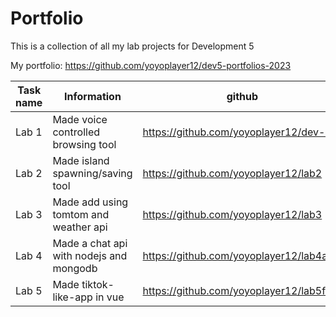 # Portfolio
This is a collection of all my lab projects for Development 5

My portfolio: https://github.com/yoyoplayer12/dev5-portfolios-2023

Task name   | Information                             | github                                    | Prototype                                                       |
------------|-----------------------------------------|-------------------------------------------|-----------------------------------------------------------------|
Lab 1       | Made voice controlled browsing tool     | https://github.com/yoyoplayer12/dev-lab   | https://codesandbox.io/s/lab1-7ylccm?file=/index.html           |
Lab 2       | Made island spawning/saving tool        | https://github.com/yoyoplayer12/lab2      | https://codesandbox.io/s/lab2-wzpc9n                            |
Lab 3       | Made add using tomtom and weather api   | https://github.com/yoyoplayer12/lab3      | https://codesandbox.io/s/lab3-xkc7fh                            |
Lab 4       | Made a chat api with nodejs and mongodb | https://github.com/yoyoplayer12/lab4api   | https://codepen.io/yoyoplayer12/pen/VwgjPdb                     |
Lab 5       | Made tiktok-like-app in vue             | https://github.com/yoyoplayer12/lab5final | https://lab5final-2m198caj8-yoyoplayer12s-projects.vercel.app/  |